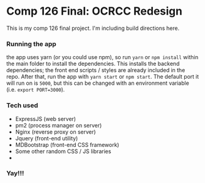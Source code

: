 # Comp 126 Final: OCRCC Redesign

This is my comp 126 final project. I'm including build directions here.
### Running the app
the app uses yarn (or you could use npm), so run `yarn` or `npm install` within the main folder to install the dependencies. This installs the backend dependencies; the front end scripts / styles are already included in the repo. After that, run the app with `yarn start` or `npm start`. The default port it will run on is `5000`, but this can be changed with an environment variable (i.e. `export PORT=3000`).

### Tech used
- ExpressJS (web server)
- pm2 (process manager on server)
- Nginx (reverse proxy on server)
- Jquery (front-end utility)
- MDBootstrap (front-end CSS framework)
- Some other random CSS / JS libraries
- 
### Yay!!!
